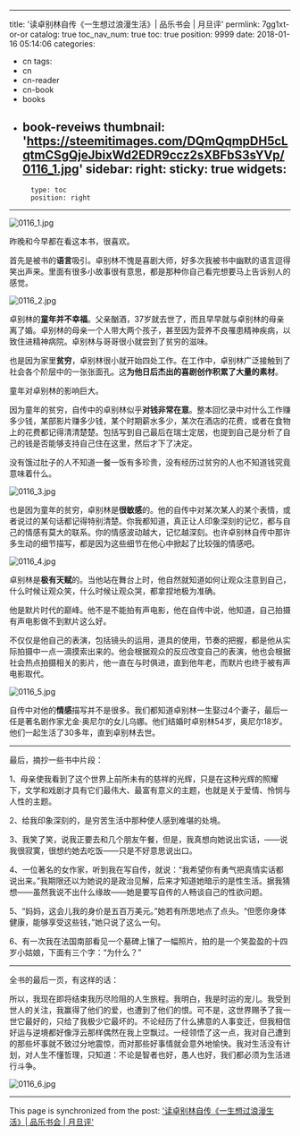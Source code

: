 
---
title: '读卓别林自传《一生想过浪漫生活》| 品乐书会 | 月旦评'
permlink: 7gg1xt-or-or
catalog: true
toc_nav_num: true
toc: true
position: 9999
date: 2018-01-16 05:14:06
categories:
- cn
tags:
- cn
- cn-reader
- cn-book
- books
- book-reveiws
thumbnail: 'https://steemitimages.com/DQmQqmpDH5cLqtmCSgQjeJbixWd2EDR9ccz2sXBFbS3sYVp/0116_1.jpg'
sidebar:
    right:
        sticky: true
widgets:
    -
        type: toc
        position: right
---


![0116_1.jpg](https://steemitimages.com/DQmQqmpDH5cLqtmCSgQjeJbixWd2EDR9ccz2sXBFbS3sYVp/0116_1.jpg)

昨晚和今早都在看这本书，很喜欢。

首先是被书的**语言**吸引。卓别林不愧是喜剧大师，好多次我被书中幽默的语言逗得笑出声来。里面有很多小故事很有意思，都是那种你自己看完想要马上告诉别人的感觉。

![0116_2.jpg](https://steemitimages.com/DQmW3wiuDcr49it3t268P6K1TZJYYgjbKuwT9uNGDJ7uez1/0116_2.jpg)

卓别林的**童年并不幸福**。父亲酗酒，37岁就去世了，而且早早就与卓别林的母亲离了婚。卓别林的母亲一个人带大两个孩子，甚至因为营养不良罹患精神疾病，以致住进精神病院。卓别林与哥哥很小就尝到了贫穷的滋味。

也是因为家里**贫穷**，卓别林很小就开始四处工作。在工作中，卓别林广泛接触到了社会各个阶层中的一张张面孔。这**为他日后杰出的喜剧创作积累了大量的素材**。

童年对卓别林的影响巨大。

因为童年的贫穷，自传中的卓别林似乎**对钱非常在意**。整本回忆录中对什么工作赚多少钱，某部影片赚多少钱，某个时期薪水多少，某次在酒店的花费，或者在食物上的花费都记得清清楚楚。包括写到自己最后在瑞士定居，也提到自己是分析了自己的钱是否能够支持自己住在这里，然后才下了决定。

没有饿过肚子的人不知道一餐一饭有多珍贵，没有经历过贫穷的人也不知道钱究竟意味着什么。

![0116_3.jpg](https://steemitimages.com/DQmYPUa99K7yDHJ7fcaL6TDRBPHFw3xegSZfhfbkhiUzGwc/0116_3.jpg)

也是因为童年的贫穷，卓别林是**很敏感**的。他的自传中对某次某人的某个表情，或者说过的某句话都记得特别清楚。你我都知道，真正让人印象深刻的记忆，都与自己的情感有莫大的联系。你的情感波动越大，记忆越深刻。也许卓别林自传中那许多生动的细节描写，都是因为这些细节在他心中掀起了比较强的情感吧。

![0116_4.jpg](https://steemitimages.com/DQmQRwUqK77yst6KXAwSQuoWDVXfAr8cVLR4WM7jFXVstQ8/0116_4.jpg)

卓别林是**极有天赋**的。当他站在舞台上时，他自然就知道如何让观众注意到自己，什么时候让观众笑，什么时候让观众哭，都拿捏地极为准确。

他是默片时代的巅峰。他不是不能拍有声电影，他在自传中说，他知道，自己拍摄有声电影做不到默片这么好。

不仅仅是他自己的表演，包括镜头的运用，道具的使用，节奏的把握，都是他从实际拍摄中一点一滴摸索出来的。他会根据观众的反应改变自己的表演，他也会根据社会热点拍摄相关的影片，他一直在与时俱进，直到他年老，而默片也终于被有声电影取代。

![0116_5.jpg](https://steemitimages.com/DQmVCzNEHq2RMgmDzvwGXfAYFriFDBqcCBTRa3sjFP2Lw2F/0116_5.jpg)

自传中对他的**情感**描写并不是很多。我们都知道卓别林一生娶过4个妻子，最后一任是著名剧作家尤金·奥尼尔的女儿乌娜。他们结婚时卓别林54岁，奥尼尔18岁。他们一起生活了30多年，直到卓别林去世。

*************************
最后，摘抄一些书中片段：

1、母亲使我看到了这个世界上前所未有的慈祥的光辉，只是在这种光辉的照耀下，文学和戏剧才具有它们最伟大、最富有意义的主题，也就是关于爱情、怜悯与人性的主题。

2、给我印象深刻的，是穷苦生活中那种使人感到难堪的处境。

3、我笑了笑，说我正要去和几个朋友午餐，但是，我真想向她说出实话，——说我很寂寞，很想约她去吃饭——只是不好意思说出口。

4、一位著名的女作家，听到我在写自传，就说：“我希望你有勇气把真情实话都说出来。”我期限还以为她说的是政治见解，后来才知道她暗示的是性生活。据我猜想——虽然我说不出什么缘故——她是要写自传的人畅谈自己的性欲问题。

5、“妈妈，这会儿我的身价是五百万美元。”她若有所思地点了点头。“但愿你身体健康，能够享受这些钱，”她只说了这么一句。

6、有一次我在法国南部看见一个墓碑上镶了一幅照片，拍的是一个笑盈盈的十四岁小姑娘，下面有三个字：“为什么？”

*******************************

全书的最后一页，有这样的话：

所以，我现在即将结束我历尽险阻的人生旅程。我明白，我是时运的宠儿。我受到世人的关注，我赢得了他们的爱，也遭到了他们的恨。可不是，这世界赐予了我一世它最好的，只给了我极少它最坏的。不论经历了什么拂意的人事变迁，但我相信好运与逆境都好像浮云那样偶然在我上空飘过。一经领悟了这一点，我对自己遭到的那些坏事就不致过分地震惊，而对那些好事情就会意外地愉快。我对生活没有计划，对人生不懂哲理，只知道：不论是智者也好，愚人也好，我们都必须为生活进行斗争。

![0116_6.jpg](https://steemitimages.com/DQmTKPJtQVpxqZdry1mmkcyQ882mvYVttujVnSwBerpK7S3/0116_6.jpg)

- - -

This page is synchronized from the post: ['读卓别林自传《一生想过浪漫生活》| 品乐书会 | 月旦评'](https://steemit.com/@weisheng167388/7gg1xt-or-or)
